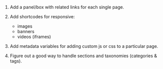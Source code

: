 1. Add a panel/box with related links for each single page.

2. Add shortcodes for responsive:
    - images
    - banners
    - videos (iframes)

3. Add metadata variables for adding custom js or css to a particular page.

4. Figure out a good way to handle sections and taxonomies (categories & tags).
